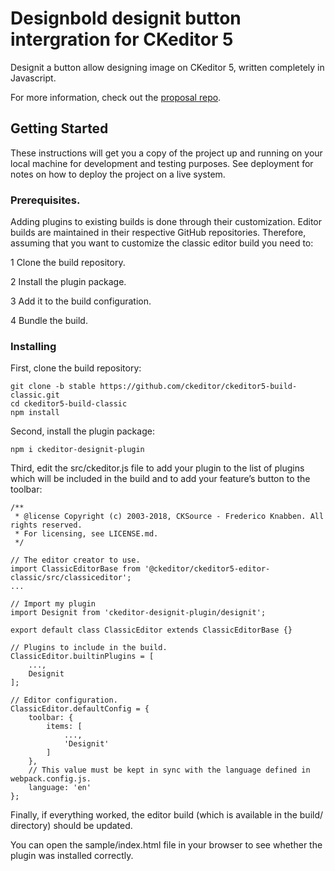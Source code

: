 # Designbold designit button intergration for CKeditor 5

Designit a button allow designing image on CKeditor 5, written completely in Javascript.

For more information, check out the [proposal repo](https://github.com/designboldgit/designit-ckeditor-plugin).

## Getting Started

These instructions will get you a copy of the project up and running on your local machine for development and testing purposes. See deployment for notes on how to deploy the project on a live system.

### Prerequisites.

Adding plugins to existing builds is done through their customization. Editor builds are maintained in their respective GitHub repositories. Therefore, assuming that you want to customize the classic editor build you need to:

1 Clone the build repository.

2 Install the plugin package.

3 Add it to the build configuration.

4 Bundle the build.

### Installing

First, clone the build repository:

```
git clone -b stable https://github.com/ckeditor/ckeditor5-build-classic.git
cd ckeditor5-build-classic
npm install
```

Second, install the plugin package:

```
npm i ckeditor-designit-plugin
```

Third, edit the src/ckeditor.js file to add your plugin to the list of plugins which will be included in the build and to add your feature’s button to the toolbar:

```
/**
 * @license Copyright (c) 2003-2018, CKSource - Frederico Knabben. All rights reserved.
 * For licensing, see LICENSE.md.
 */

// The editor creator to use.
import ClassicEditorBase from '@ckeditor/ckeditor5-editor-classic/src/classiceditor';
...

// Import my plugin
import Designit from 'ckeditor-designit-plugin/designit';

export default class ClassicEditor extends ClassicEditorBase {}

// Plugins to include in the build.
ClassicEditor.builtinPlugins = [
	...,
	Designit
];

// Editor configuration.
ClassicEditor.defaultConfig = {
	toolbar: {
		items: [
			...,
			'Designit'
		]
	},
	// This value must be kept in sync with the language defined in webpack.config.js.
	language: 'en'
};
```

Finally, if everything worked, the editor build (which is available in the build/ directory) should be updated.

You can open the sample/index.html file in your browser to see whether the plugin was installed correctly.